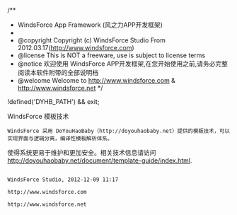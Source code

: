 /**
 * WindsForce App Framework (风之力APP开发框架)
 *
 * @copyright    Copyright (c) WindsForce Studio From 2012.03.17(http://www.windsforce.com)
 * @license        This is NOT a freeware, use is subject to license terms
 * @notice         欢迎使用 WindsForce APP开发框架,在您开始使用之前,请务必完整阅读本软件附带的全部说明档
 * @welcome     Welcome to http://www.windsforce.com & http://www.windsforce.net
 */

!defined('DYHB_PATH') && exit;

WindsForce 模板技术

    WindsForce 采用 DoYouHaoBaby（http://doyouhaobaby.net）提供的模板技术，可以实现界面与逻辑分离，编译性模板解析体系。
使得系统更易于维护和更加安全。相关技术信息请访问 http://doyouhaobaby.net/document/template-guide/index.html.


                                                                                                                                    WindsForce Studio, 2012-12-09 11:17
                                                                                                                                    http://www.windsforce.com
                                                                                                                                    http://www.windsforce.net